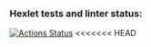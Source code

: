 ### Hexlet tests and linter status:
[![Actions Status](https://github.com/lobedima/fullstack-javascript-project-44/actions/workflows/hexlet-check.yml/badge.svg)](https://github.com/lobedima/fullstack-javascript-project-44/actions)
<<<<<<< HEAD
